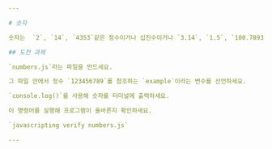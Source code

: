 ```yaml
---

# 숫자

숫자는  `2`, `14`, `4353`같은 정수이거나 십진수이거나 `3.14`, `1.5`, `100.7893423`같은 실수일 수 있습니다.

## 도전 과제

`numbers.js`라는 파일을 만드세요.

그 파일 안에서 정수 `123456789`를 참조하는 `example`이라는 변수를 선언하세요.

`console.log()`를 사용해 숫자를 터미널에 출력하세요.

이 명령어를 실행해 프로그램이 올바른지 확인하세요.

`javascripting verify numbers.js`

---
```


